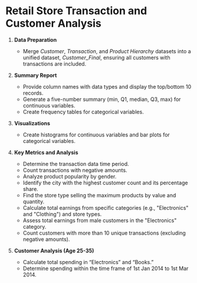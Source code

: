 # Retail Store Transaction and Customer Analysis

1. **Data Preparation**  
   - Merge *Customer*, *Transaction*, and *Product Hierarchy* datasets into a unified dataset, *Customer_Final*, ensuring all customers with transactions are included.  

2. **Summary Report**  
   - Provide column names with data types and display the top/bottom 10 records.  
   - Generate a five-number summary (min, Q1, median, Q3, max) for continuous variables.  
   - Create frequency tables for categorical variables.  

3. **Visualizations**  
   - Create histograms for continuous variables and bar plots for categorical variables.  

4. **Key Metrics and Analysis**  
   - Determine the transaction data time period.  
   - Count transactions with negative amounts.  
   - Analyze product popularity by gender.  
   - Identify the city with the highest customer count and its percentage share.  
   - Find the store type selling the maximum products by value and quantity.  
   - Calculate total earnings from specific categories (e.g., "Electronics" and "Clothing") and store types.  
   - Assess total earnings from male customers in the "Electronics" category.  
   - Count customers with more than 10 unique transactions (excluding negative amounts).  

5. **Customer Analysis (Age 25-35)**  
   - Calculate total spending in “Electronics” and “Books.”  
   - Determine spending within the time frame of 1st Jan 2014 to 1st Mar 2014.  
